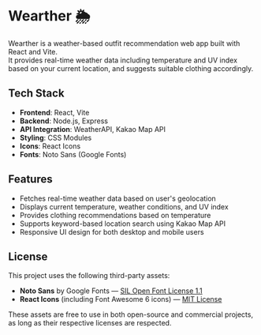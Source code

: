 # Wearther 🌦️

Wearther is a weather-based outfit recommendation web app built with React and Vite.  
It provides real-time weather data including temperature and UV index based on your current location, and suggests suitable clothing accordingly.

## Tech Stack

- **Frontend**: React, Vite
- **Backend**: Node.js, Express
- **API Integration**: WeatherAPI, Kakao Map API
- **Styling**: CSS Modules
- **Icons**: React Icons
- **Fonts**: Noto Sans (Google Fonts)

## Features

- Fetches real-time weather data based on user's geolocation
- Displays current temperature, weather conditions, and UV index
- Provides clothing recommendations based on temperature
- Supports keyword-based location search using Kakao Map API
- Responsive UI design for both desktop and mobile users

## License

This project uses the following third-party assets:

- **Noto Sans** by Google Fonts — [SIL Open Font License 1.1](https://scripts.sil.org/OFL)
- **React Icons** (including Font Awesome 6 icons) — [MIT License](https://github.com/react-icons/react-icons)

These assets are free to use in both open-source and commercial projects, as long as their respective licenses are respected.
